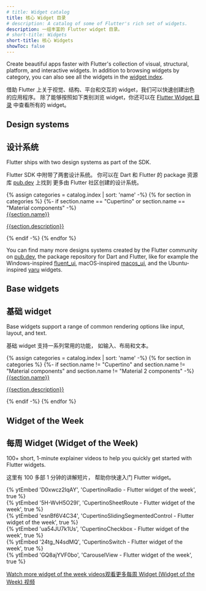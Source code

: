 ```yaml
---
# title: Widget catalog
title: 核心 Widget 目录
# description: A catalog of some of Flutter's rich set of widgets.
description: 一组丰富的 Flutter widget 目录。
# short-title: Widgets
short-title: 核心 Widgets
showToc: false
---
```


Create beautiful apps faster with Flutter's collection of visual, structural,
platform, and interactive widgets. In addition to browsing widgets by category,
you can also see all the widgets in the [widget index][].

借助 Flutter 上关于视觉、结构、平台和交互的 widget，我们可以快速创建出色的应用程序。
除了能够按照如下类别浏览 widget，你还可以在 [Flutter Widget 目录][widget index] 中查看所有的 widget。

## Design systems

## 设计系统

Flutter ships with two design systems as part of the SDK.

Flutter SDK 中附带了两套设计系统。
你可以在 Dart 和 Flutter 的 package 资源库 [pub.dev]({{site.pub}}) 上找到
更多由 Flutter 社区创建的设计系统。

<div class="card-grid">
{% assign categories = catalog.index | sort: 'name' -%}
{% for section in categories %}
  {%- if section.name == "Cupertino" or section.name == "Material components" -%}
    <a class="card outlined-card" href="{{page.url}}{{section.id}}">
      <div class="card-header">
        <span class="card-title">{{section.name}}</span>
      </div>
      <div class="card-content">
        <p>{{section.description}}</p>
      </div>
    </a>
  {% endif -%}
{% endfor %}
</div>

You can find many more designs systems created by the Flutter community
on [pub.dev]({{site.pub}}), the package repository for Dart and Flutter,
like for example the Windows-inspired [fluent_ui]({{site.pub-pkg}}/fluent_ui),
macOS-inspired [macos_ui]({{site.pub-pkg}}/macos_ui),
and the Ubuntu-inspired [yaru]({{site.pub-pkg}}/yaru) widgets.

## Base widgets

## 基础 widget

Base widgets support a range of common rendering options
like input, layout, and text.

基础 widget 支持一系列常用的功能，
如输入、布局和文本。

<div class="card-grid">
{% assign categories = catalog.index | sort: 'name' -%}
{% for section in categories %}
  {%- if section.name != "Cupertino" and section.name != "Material components" and section.name != "Material 2 components" -%}
    <a class="card outlined-card" href="{{page.url}}{{section.id}}">
      <div class="card-header">
        <span class="card-title">{{section.name}}</span>
      </div>
      <div class="card-content">
        <p>{{section.description}}</p>
      </div>
    </a>
  {% endif -%}
{% endfor %}
</div>

## Widget of the Week

## 每周 Widget (Widget of the Week)

100+ short, 1-minute explainer videos to
help you quickly get started with Flutter widgets.

这里有 100 多部 1 分钟的讲解短片，
帮助你快速入门 Flutter widget。

<div class="card-grid wide">
  <div class="card wrapped-card outlined-card">
    <div class="card-content">
      {% ytEmbed 'D0xwcz2IqAY', 'CupertinoRadio - Flutter widget of the week', true %}
    </div>
  </div>
  <div class="card wrapped-card outlined-card">
    <div class="card-content">
      {% ytEmbed '5H-WvH5O29I', 'CupertinoSheetRoute - Flutter widget of the week', true %}
    </div>
  </div>
  <div class="card wrapped-card outlined-card">
    <div class="card-content">
      {% ytEmbed 'esnBf6V4C34', 'CupertinoSlidingSegmentedControl - Flutter widget of the week', true %}
    </div>
  </div>
  <div class="card wrapped-card outlined-card">
    <div class="card-content">
      {% ytEmbed 'ua54JU7k1Us', 'CupertinoCheckbox - Flutter widget of the week', true %}
    </div>
  </div>
  <div class="card wrapped-card outlined-card">
    <div class="card-content">
      {% ytEmbed '24tg_N4sdMQ', 'CupertinoSwitch - Flutter widget of the week', true %}
    </div>
  </div>
  <div class="card wrapped-card outlined-card">
    <div class="card-content">
      {% ytEmbed 'GQ8ajYVF0bo', 'CarouselView - Flutter widget of the week', true %}
    </div>
  </div>
</div>

<a class="filled-button" target="_blank" href="{{site.yt.playlist}}PLjxrf2q8roU23XGwz3Km7sQZFTdB996iG"><t>Watch more widget of the week videos</t><t>观看更多每周 Widget (Widget of the Week) 视频</t></a>

[widget index]: /reference/widgets
